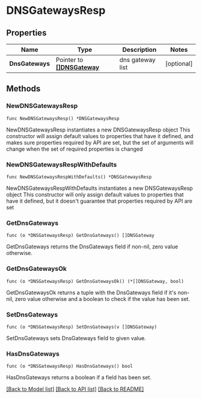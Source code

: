 # DNSGatewaysResp

## Properties

Name | Type | Description | Notes
------------ | ------------- | ------------- | -------------
**DnsGateways** | Pointer to [**[]DNSGateway**](DNSGateway.md) | dns gateway list | [optional] 

## Methods

### NewDNSGatewaysResp

`func NewDNSGatewaysResp() *DNSGatewaysResp`

NewDNSGatewaysResp instantiates a new DNSGatewaysResp object
This constructor will assign default values to properties that have it defined,
and makes sure properties required by API are set, but the set of arguments
will change when the set of required properties is changed

### NewDNSGatewaysRespWithDefaults

`func NewDNSGatewaysRespWithDefaults() *DNSGatewaysResp`

NewDNSGatewaysRespWithDefaults instantiates a new DNSGatewaysResp object
This constructor will only assign default values to properties that have it defined,
but it doesn't guarantee that properties required by API are set

### GetDnsGateways

`func (o *DNSGatewaysResp) GetDnsGateways() []DNSGateway`

GetDnsGateways returns the DnsGateways field if non-nil, zero value otherwise.

### GetDnsGatewaysOk

`func (o *DNSGatewaysResp) GetDnsGatewaysOk() (*[]DNSGateway, bool)`

GetDnsGatewaysOk returns a tuple with the DnsGateways field if it's non-nil, zero value otherwise
and a boolean to check if the value has been set.

### SetDnsGateways

`func (o *DNSGatewaysResp) SetDnsGateways(v []DNSGateway)`

SetDnsGateways sets DnsGateways field to given value.

### HasDnsGateways

`func (o *DNSGatewaysResp) HasDnsGateways() bool`

HasDnsGateways returns a boolean if a field has been set.


[[Back to Model list]](../README.md#documentation-for-models) [[Back to API list]](../README.md#documentation-for-api-endpoints) [[Back to README]](../README.md)


